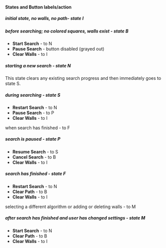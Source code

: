#### States and Button labels/action

##### initial state, no walls, no path- state I

##### before searching; no colored squares, walls exist - state B
- **Start Search** - to N
- **Pause Search** - button disabled (grayed out)
- **Clear Walls** - to I

##### starting a new search - state N
This state clears any existing search progress and then immediately goes to state S.

##### during searching - state S
- **Restart Search** - to N
- **Pause Search** - to P
- **Clear Walls** - to I

when search has finished - to F

##### search is paused - state P
- **Resume Search** - to S
- **Cancel Search** - to B
- **Clear Walls** - to I

##### search has finished - state F
- **Restart Search** - to N
- **Clear Path** - to B
- **Clear Walls** - to I

selecting a different algorithm or adding or deleting walls - to M

##### after search has finished and user has changed settings - state M
- **Start Search** - to N
- **Clear Path** - to B
- **Clear Walls** - to I
